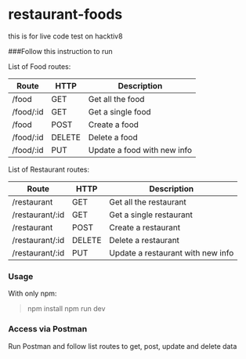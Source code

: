 # restaurant-foods
this is for live code test on hacktiv8

###Follow this instruction to run

List of Food routes:

Route		| HTTP	| Description
--------		| -------	| ---------------
/food 		| GET 	| Get all the food
/food/:id 		| GET 	| Get a single food
/food 		| POST 	| Create a food
/food/:id 		| DELETE	| Delete a food
/food/:id 		| PUT 	| Update a food with new info

List of Restaurant routes:

Route		| HTTP	| Description
--------		| -------	| ---------------
/restaurant	| GET 	| Get all the restaurant
/restaurant/:id	| GET 	| Get a single restaurant
/restaurant	| POST 	| Create a restaurant
/restaurant/:id	| DELETE	| Delete a restaurant
/restaurant/:id	| PUT 	| Update a restaurant with new info

### Usage
With only npm:
>npm install
>npm run dev

### Access via Postman
Run Postman and follow list routes to get, post, update and delete data
